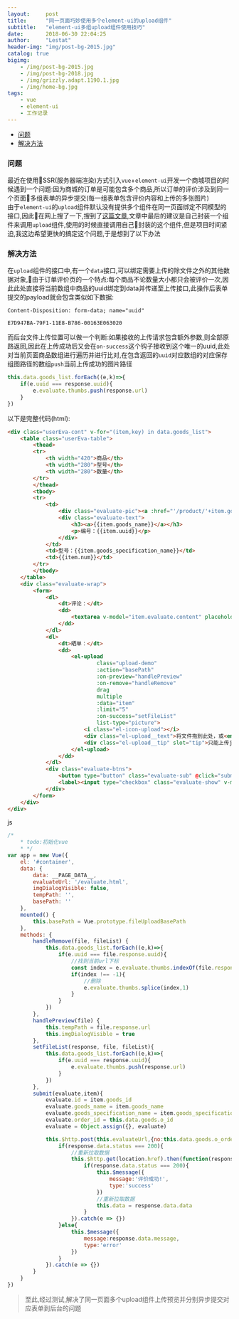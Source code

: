```yaml
---
layout:     post
title:      "同一页面巧妙使用多个element-ui的upload组件"
subtitle:   "element-ui多组upload组件使用技巧"
date:       2018-06-30 22:04:25
author:     "Lestat"
header-img: "img/post-bg-2015.jpg"
catalog: true
bigimg:
    - /img/post-bg-2015.jpg
    - /img/post-bg-2018.jpg
    - /img/grizzly.adapt.1190.1.jpg
    - /img/home-bg.jpg
tags:
    - vue
    - element-ui
    - 工作记录
---
```


- [问题](#%E9%97%AE%E9%A2%98)
- [解决方法](#%E8%A7%A3%E5%86%B3%E6%96%B9%E6%B3%95)

### 问题
最近在使用SSR(服务器端渲染)方式引入`vue`+`element-ui`开发一个商城项目的时候遇到一个问题:因为商城的订单是可能包含多个商品,所以订单的评价涉及到同一个页面多组表单的异步提交(每一组表单包含评价内容和上传的多张图片)  
由于`element-ui`的`upload`组件默认没有提供多个组件在同一页面绑定不同模型的接口,因此在网上搜了一下,搜到了[这篇文章](https://www.guoxiongfei.cn/cntech/2701.html),文章中最后的建议是自己封装一个组件来调用`upload`组件,使用的时候直接调用自己封装的这个组件,但是项目时间紧迫,我这边希望更快的搞定这个问题,于是想到了以下办法  


### 解决方法
在`upload`组件的接口中,有一个`data`接口,可以绑定需要上传的除文件之外的其他数据对象,由于订单评价页的一个特点:每个商品不论数量大小都只会被评价一次,因此此处直接将当前数组中商品的uuid绑定到data并传递至上传接口,此操作后表单提交的payload就会包含类似如下数据:
```
Content-Disposition: form-data; name="uuid"

E7D947BA-79F1-11E8-B786-00163E063020
```
而后台文件上传位置可以做一个判断:如果接收的上传请求包含额外参数,则全部原路返回,因此在上传成功后又会在`on-success`这个钩子接收到这个唯一的uuid,此处对当前页面商品数组进行遍历并进行比对,在包含返回的`uuid`对应数组的对应保存组图路径的数组`push`当前上传成功的图片路径  

```javascript
this.data.goods_list.forEach((e,k)=>{
    if(e.uuid === response.uuid){
        e.evaluate.thumbs.push(response.url)
    }
})
```

以下是完整代码(html):  
```html
<div class="userEva-cont" v-for="(item,key) in data.goods_list">
    <table class="userEva-table">
        <thead>
        <tr>
            <th width="420">商品</th>
            <th width="280">型号</th>
            <th width="280">数量</th>
        </tr>
        </thead>
        <tbody>
        <tr>
            <td>
                <div class="evaluate-pic"><a :href="'/product/'+item.goods_id+'.html'"><img :src="'__PHOTO__'+item.thumb"></a></div>
                <div class="evaluate-text">
                    <h3><a>{{item.goods_name}}</a></h3>
                    <p>编号：{{item.uuid}}</p>
                </div>
            </td>
            <td>型号：{{item.goods_specification_name}}</td>
            <td>{{item.num}}</td>
        </tr>
        </tbody>
    </table>
    <div class="evaluate-wrap">
        <form>
            <dl>
                <dt>评论：</dt>
                <dd>
                    <textarea v-model="item.evaluate.content" placeholder="评论内容"></textarea>
                </dd>
            </dl>
            <dl>
                <dt>晒单：</dt>
                <dd>
                    <el-upload
                            class="upload-demo"
                            :action="basePath"
                            :on-preview="handlePreview"
                            :on-remove="handleRemove"
                            drag
                            multiple
                            :data="item"
                            :limit="5"
                            :on-success="setFileList"
                            list-type="picture">
                        <i class="el-icon-upload"></i>
                        <div class="el-upload__text">将文件拖到此处，或<em>点击上传</em></div>
                        <div class="el-upload__tip" slot="tip">只能上传jpg/png文件，且不超过500kb</div>
                    </el-upload>
                </dd>
            </dl>
            <div class="evaluate-btns">
                <button type="button" class="evaluate-sub" @click="submit(item.evaluate,item)">提交评价</button>
                <label><input type="checkbox" class="evaluate-show" v-model="item.evaluate.is_anonymous">匿名评价</label>
            </div>
        </form>
    </div>
</div>
```

js
```javascript
/*
    * todo:初始化vue
    * */
var app = new Vue({
    el: '#container',
    data: {
        data: __PAGE_DATA__,
        evaluateUrl: '/evaluate.html',
        imgDialogVisible: false,
        tempPath: '',
        basePath: ''
    },
    mounted() {
        this.basePath = Vue.prototype.fileUploadBasePath
    },
    methods: {
        handleRemove(file, fileList) {
            this.data.goods_list.forEach((e,k)=>{
                if(e.uuid === file.response.uuid){
                    //找到当前url下标
                    const index = e.evaluate.thumbs.indexOf(file.response.url)
                    if(index !== -1){
                        //删除
                        e.evaluate.thumbs.splice(index,1)
                    }
                }
            })
        },
        handlePreview(file) {
            this.tempPath = file.response.url
            this.imgDialogVisible = true
        },
        setFileList(response, file, fileList){
            this.data.goods_list.forEach((e,k)=>{
                if(e.uuid === response.uuid){
                    e.evaluate.thumbs.push(response.url)
                }
            })
        },
        submit(evaluate,item){
            evaluate.id = item.goods_id
            evaluate.goods_name = item.goods_name
            evaluate.goods_specification_name = item.goods_specification_name
            evaluate.order_id = this.data.goods.o_id
            evaluate = Object.assign({}, evaluate)

            this.$http.post(this.evaluateUrl,{no:this.data.goods.o_orderno,evaluate:evaluate}).then(response => {
                if(response.data.status === 200){
                    //重新拉取数据
                    this.$http.get(location.href).then(function(response){
                        if(response.data.status === 200){
                            this.$message({
                                message:'评价成功!',
                                type:'success'
                            })
                            //重新拉取数据
                            this.data = response.data.data
                        }
                    }).catch(e => {})
                }else{
                    this.$message({
                        message:response.data.message,
                        type:'error'
                    })
                }
            }).catch(e => {})
        }
    }
})
```

> 至此,经过测试,解决了同一页面多个upload组件上传预览并分别异步提交对应表单到后台的问题